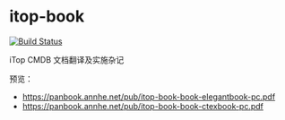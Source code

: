# itop-book

[![Build Status](https://ci.annhe.net/api/badges/ops-itop/itop-book/status.svg)](https://ci.annhe.net/ops-itop/itop-book)

iTop CMDB 文档翻译及实施杂记

预览：
- https://panbook.annhe.net/pub/itop-book-book-elegantbook-pc.pdf
- https://panbook.annhe.net/pub/itop-book-book-ctexbook-pc.pdf

